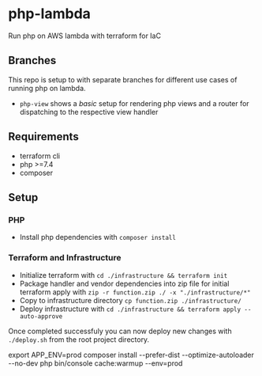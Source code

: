 # php-lambda

Run php on AWS lambda with terraform for IaC

## Branches

This repo is setup to with separate branches for different use cases of running php on lambda.

- `php-view` shows a *basic* setup for rendering php views and a router for dispatching to the respective view handler

## Requirements

- terraform cli
- php >=7.4
- composer

## Setup

### PHP

- Install php dependencies with `composer install`

### Terraform and Infrastructure

- Initialize terraform with `cd ./infrastructure && terraform init`
- Package handler and vendor dependencies into zip file for initial terraform apply with `zip -r function.zip ./ -x "./infrastructure/*"`
- Copy to infrastructure directory `cp function.zip ./infrastructure/`
- Deploy infrastructure with `cd ./infrastructure && terraform apply --auto-approve`

Once completed successfuly you can now deploy new changes with `./deploy.sh` from the root project directory.

export APP_ENV=prod
composer install --prefer-dist --optimize-autoloader --no-dev
php bin/console cache:warmup --env=prod
